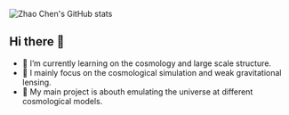 ![Zhao Chen's GitHub stats](https://github-readme-stats.vercel.app/api?username=czymh&show_icons=true&icon_color=805AD5&text_color=718096&bg_color=ffffff&hide_title=true)
## Hi there 👋
- 🔭 I’m currently learning on the cosmology and large scale structure.
- 🌱 I mainly focus on the cosmological simulation and weak gravitational lensing.
- 💬 My main project is abouth emulating the universe at different cosmological models.




<!--
**czymh/czymh** is a ✨ _special_ ✨ repository because its `README.md` (this file) appears on your GitHub profile.

Here are some ideas to get you started:

- 🔭 I’m currently working on ...
- 🌱 I’m currently learning ...
- 👯 I’m looking to collaborate on ...
- 🤔 I’m looking for help with ...
- 💬 Ask me about ...
- 📫 How to reach me: ...
- 😄 Pronouns: ...
- ⚡ Fun fact: ...
-->
